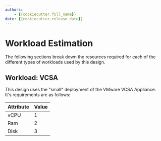```yaml
---
authors:
    - {{cookiecutter.full_name}}
date: {{cookiecutter.release_date}}
---
```


# Workload Estimation

The following sections break down the resources required for each of the different types of workloads used by this design.

## Workload: VCSA

This design uses the "small" deployment of the VMware VCSA Appliance. It's requirements are as follows:

|Attribute  |Value  |
|---------|---------|
|vCPU     |1         |
|Ram     |2         |
|Disk     |3         |
